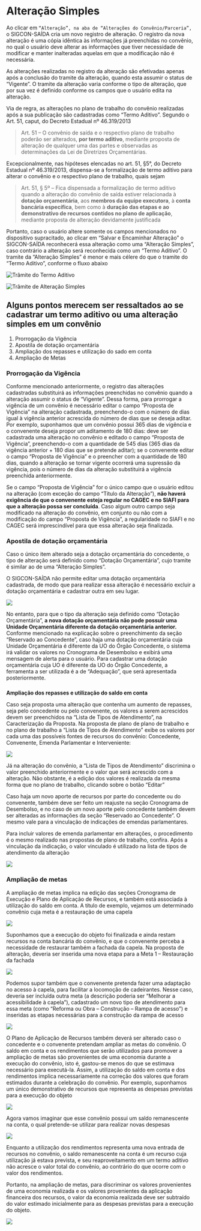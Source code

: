 # Alteração Simples

Ao clicar em `“Alteração”, na aba de “Alterações do Convênio/Parceria”,` o SIGCON-SAÍDA cria um novo registro de alteração. O registro da nova alteração é uma cópia idêntica às informações já preenchidas no convênio, no qual o usuário deve alterar as informações que tiver necessidade de modificar e manter inalteradas aquelas em que a modificação não é necessária.

 As alterações realizadas no registro da alteração são efetivadas apenas após a conclusão do tramite da alteração, quando esta assumir o status de “Vigente”. O tramite da alteração varia conforme o tipo de alteração, que por sua vez é definido conforme os campos que o usuário edita na alteração.

Via de regra, as alterações no plano de trabalho do convênio realizadas após a sua publicação são cadastradas como “Termo Aditivo”. Segundo o Art. 51, caput, do Decreto Estadual nº 46.319/2013

> Art. 51 – O convênio de saída e o respectivo plano de trabalho poderão ser alterados, **por termo aditivo**, mediante proposta de alteração de qualquer uma das partes e observadas as determinações da Lei de Diretrizes Orçamentárias.

Excepcionalmente, nas hipóteses elencadas no art. 51, §5°, do Decreto Estadual nº 46.319/2013, dispensa-se a formalização de termo aditivo para alterar o convênio e o respectivo plano de trabalho, quais sejam

> Art. 51, § 5º – Fica dispensada a formalização de termo aditivo quando a alteração do convênio de saída estiver relacionada à **dotação orçamentária**, aos **membros da equipe executora**, à **conta bancária específica**, bem como à **duração das etapas e ao demonstrativo de recursos contidos no plano de aplicação**, mediante proposta de alteração devidamente justificada

Portanto, caso o usuário altere somente os campos mencionados no dispositivo supracitado, ao clicar em “Salvar e Encaminhar Alteração” o SIGCON-SAÍDA reconhecerá essa alteração como uma “Alteração Simples”, caso contrário a alteração será reconhecida como um “Termo Aditivo”. O tramite da “Alteração Simples” é menor e mais célere do que o tramite do “Termo Aditivo”, conforme o fluxo abaixo

![Tr&#xE2;mite do Termo Aditivo](../../.gitbook/assets/image%20%2880%29.png)

![Tr&#xE2;mite de Altera&#xE7;&#xE3;o Simples](../../.gitbook/assets/image%20%28144%29.png)

## Alguns pontos merecem ser ressaltados ao se cadastrar um termo aditivo ou uma alteração simples em um convênio

1. Prorrogação da Vigência
2. Apostila de dotação orçamentária
3. Ampliação dos repasses e utilização do sado em conta
4. Ampliação de Metas

### Prorrogação da Vigência

Conforme mencionado anteriormente, o registro das alterações cadastradas substituirá as informações preenchidas no convênio quando a alteração assumir o status de “Vigente”. Dessa forma, para prorrogar a vigência de um convênio é necessário editar o campo “Proposta de Vigência” na alteração cadastrada, preenchendo-o com o número de dias igual à vigência anterior acrescida do número de dias que se deseja aditar. Por exemplo, suponhamos que um convênio possui 365 dias de vigência e o convenente deseja propor um aditamento de 180 dias: deve ser cadastrada uma alteração no convênio e editado o campo “Proposta de Vigência”, preenchendo-o com a quantidade de 545 dias \(365 dias da vigência anterior + 180 dias que se pretende aditar\); se o convenente editar o campo “Proposta de Vigência” e o preencher com a quantidade de 180 dias, quando a alteração se tornar vigente ocorrerá uma supressão da vigência, pois o número de dias da alteração substituirá a vigência preenchida anteriormente.

Se o campo “Proposta de Vigência” for o único campo que o usuário editou na alteração \(com exceção do campo “Título da Alteração”\), **não haverá exigência de que o convenente esteja regular no CAGEC e no SIAFI para que a alteração possa ser concluída**. Caso algum outro campo seja modificado na alteração do convênio, em conjunto ou não com a modificação do campo “Proposta de Vigência”, a regularidade no SIAFI e no CAGEC será imprescindível para que essa alteração seja finalizada.

### Apostila de dotação orçamentária

Caso o único item alterado seja a dotação orçamentária do concedente, o tipo de alteração será definido como “Dotação Orçamentária”, cujo tramite é similar ao de uma “Alteração Simples”.

O SIGCON-SAÍDA não permite editar uma dotação orçamentária cadastrada, de modo que para realizar essa alteração é necessário excluir a dotação orçamentária e cadastrar outra em seu lugar.

![](../../.gitbook/assets/image%20%28131%29.png)

No entanto, para que o tipo da alteração seja definido como “Dotação Orçamentária”, **a nova dotação orçamentária não pode possuir uma Unidade Orçamentária diferente da dotação orçamentária anterior.** Conforme mencionado na explicação sobre o preenchimento da seção “Reservado ao Concedente”, caso haja uma dotação orçamentária cuja Unidade Orçamentária é diferente da UO do Órgão Concedente, o sistema irá validar os valores no Cronograma de Desembolso e exibirá uma mensagem de alerta para o usuário. Para cadastrar uma dotação orçamentária cuja UO é diferente da UO do Órgão Concedente, a ferramenta a ser utilizada é a de “Adequação”, que será apresentada posteriormente.

### **Ampliação dos repasses e utilização do saldo em conta**

Caso seja proposta uma alteração que contenha um aumento de repasses, seja pelo concedente ou pelo convenente, os valores a serem acrescidos devem ser preenchidos na “Lista de Tipos de Atendimento”, na Caracterização da Proposta. Na proposta de plano de plano de trabalho e no plano de trabalho a “Lista de Tipos de Atendimento” exibe os valores por cada uma das possíveis fontes de recursos do convênio: Concedente, Convenente, Emenda Parlamentar e Interveniente:

![](../../.gitbook/assets/image%20%2871%29.png)

Já na alteração do convênio, a “Lista de Tipos de Atendimento” discrimina o valor preenchido anteriormente e o valor que será acrescido com a alteração. Não obstante, é a edição dos valores é realizada da mesma forma que no plano de trabalho, clicando sobre o botão “Editar”

Caso haja um novo aporte de recursos por parte do concedente ou do convenente, também deve ser feito um reajuste na seção Cronograma de Desembolso, e no caso de um novo aporte pelo concedente também devem ser alteradas as informações da seção “Reservado ao Concedente”. O mesmo vale para a vinculação de indicações de emendas parlamentares. 

Para incluir valores de emenda parlamentar em alterações, o procedimento é o mesmo realizado nas propostas de plano de trabalho, confira. Após a vinculação da indicação, o valor vinculado é utilizado na lista de tipos de atendimento da alteração

![](../../.gitbook/assets/image%20%2870%29.png)

### **Ampliação de metas**

A ampliação de metas implica na edição das seções Cronograma de Execução e Plano de Aplicação de Recursos, e também está associada à utilização do saldo em conta. A título de exemplo, vejamos um determinado convênio cuja meta é a restauração de uma capela

![](../../.gitbook/assets/image%20%28156%29.png)

Suponhamos que a execução do objeto foi finalizada e ainda restam recursos na conta bancária do convênio, e que o convenente perceba a necessidade de restaurar também a fachada da capela. Na proposta de alteração, deveria ser inserida uma nova etapa para a Meta 1 – Restauração da fachada

![](../../.gitbook/assets/image%20%2891%29.png)

Podemos supor também que o convenente pretenda fazer uma adaptação no acesso à capela, para facilitar a locomoção de cadeirantes. Nesse caso, deveria ser incluída outra meta \(a descrição poderia ser “Melhorar a acessibilidade à capela”\), cadastrado um novo tipo de atendimento para essa meta \(como “Reforma ou Obra – Construção – Rampa de acesso”\) e inseridas as etapas necessárias para a construção da rampa de acesso

![](../../.gitbook/assets/image%20%28117%29.png)

O Plano de Aplicação de Recursos também deverá ser alterado caso o concedente e o convenente pretendam ampliar as metas do convênio. O saldo em conta e os rendimentos que serão utilizados para promover a ampliação de metas são provenientes de uma economia durante a execução do convênio, isto é, gastou-se menos do que se estimava necessário para executá-la. Assim, a utilização do saldo em conta e dos rendimentos implica necessariamente na correção dos valores que foram estimados durante a celebração do convênio. Por exemplo, suponhamos um único demonstrativo de recursos que representa as despesas previstas para a execução do objeto

![](../../.gitbook/assets/image%20%2822%29.png)

Agora vamos imaginar que esse convênio possui um saldo remanescente na conta, o qual pretende-se utilizar para realizar novas despesas

![](../../.gitbook/assets/image%20%28121%29.png)

Enquanto a utilização dos rendimentos representa uma nova entrada de recursos no convênio, o saldo remanescente na conta é um recurso cuja utilização já estava prevista, e seu reaproveitamento em um termo aditivo não acresce o valor total do convênio, ao contrário do que ocorre com o valor dos rendimentos. 

Portanto, na ampliação de metas, para discriminar os valores provenientes de uma economia realizada e os valores provenientes da aplicação financeira dos recursos, o valor da economia realizada deve ser subtraído do valor estimado inicialmente para as despesas previstas para a execução do objeto.

![](../../.gitbook/assets/image%20%28118%29.png)



